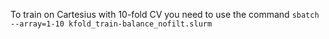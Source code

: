 To train on Cartesius with 10-fold CV you need to use the command 
```sbatch --array=1-10 kfold_train-balance_nofilt.slurm```

